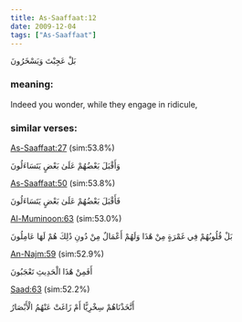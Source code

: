 ```yaml
---
title: As-Saaffaat:12
date: 2009-12-04
tags: ["As-Saaffaat"]
---
```

بَلْ عَجِبْتَ وَيَسْخَرُونَ
### meaning: 
Indeed you wonder, while they engage in ridicule,
### similar verses: 

[As-Saaffaat:27](/37/27) (sim:53.8%)

وَأَقْبَلَ بَعْضُهُمْ عَلَىٰ بَعْضٍ يَتَسَاءَلُونَ

[As-Saaffaat:50](/37/50) (sim:53.8%)

فَأَقْبَلَ بَعْضُهُمْ عَلَىٰ بَعْضٍ يَتَسَاءَلُونَ

[Al-Muminoon:63](/23/63) (sim:53.0%)

بَلْ قُلُوبُهُمْ فِي غَمْرَةٍ مِنْ هَٰذَا وَلَهُمْ أَعْمَالٌ مِنْ دُونِ ذَٰلِكَ هُمْ لَهَا عَامِلُونَ

[An-Najm:59](/53/59) (sim:52.9%)

أَفَمِنْ هَٰذَا الْحَدِيثِ تَعْجَبُونَ

[Saad:63](/38/63) (sim:52.2%)

أَتَّخَذْنَاهُمْ سِخْرِيًّا أَمْ زَاغَتْ عَنْهُمُ الْأَبْصَارُ
